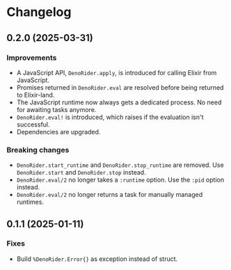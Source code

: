 # Changelog

## 0.2.0 (2025-03-31)

### Improvements

* A JavaScript API, `DenoRider.apply`, is introduced for calling Elixir from
  JavaScript.
* Promises returned in `DenoRider.eval` are resolved before being returned to
  Elixir-land.
* The JavaScript runtime now always gets a dedicated process. No need for
  awaiting tasks anymore.
* `DenoRider.eval!` is introduced, which raises if the evaluation isn't
  successful.
* Dependencies are upgraded.

### Breaking changes

* `DenoRider.start_runtime` and `DenoRider.stop_runtime` are removed. Use
  `DenoRider.start` and `DenoRider.stop` instead.
* `DenoRider.eval/2` no longer takes a `:runtime` option. Use the `:pid` option
  instead.
* `DenoRider.eval/2` no longer returns a task for manually managed runtimes.

## 0.1.1 (2025-01-11)

### Fixes

* Build `%DenoRider.Error{}` as exception instead of struct.
